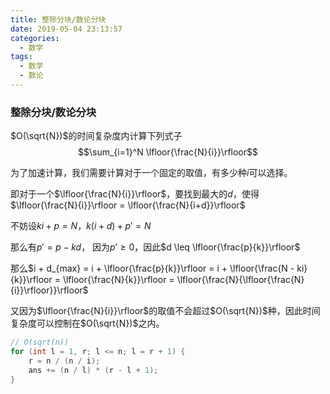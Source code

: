 ```yaml
---
title: 整除分块/数论分块
date: 2019-05-04 23:13:57
categories:
  - 数学
tags:
  - 数学
  - 数论
---
```


### 整除分块/数论分块

$O(\sqrt{N})$的时间复杂度内计算下列式子
$$\sum_{i=1}^N \lfloor{\frac{N}{i}}\rfloor$$

为了加速计算，我们需要计算对于一个固定的取值，有多少种$i$可以选择。

即对于一个$\lfloor{\frac{N}{i}}\rfloor$，要找到最大的$d$，使得$\lfloor{\frac{N}{i}}\rfloor = \lfloor{\frac{N}{i+d}}\rfloor$

不妨设$ki + p = N$，$k(i+d) + p' = N$

那么有$p' = p - kd$， 因为$p' \geq 0$，因此$d \leq \lfloor{\frac{p}{k}}\rfloor$

那么$i + d_{max} = i + \lfloor{\frac{p}{k}}\rfloor = i + \lfloor{\frac{N - ki}{k}}\rfloor = \lfloor{\frac{N}{k}}\rfloor = \lfloor{\frac{N}{\lfloor{\frac{N}{i}}\rfloor}}\rfloor$

又因为$\lfloor{\frac{N}{i}}\rfloor$的取值不会超过$O(\sqrt{N})$种，因此时间复杂度可以控制在$O(\sqrt{N})$之内。

```cpp
// O(sqrt(n))
for (int l = 1, r; l <= n; l = r + 1) {
    r = n / (n / i);
    ans += (n / l) * (r - l + 1);
}
```
